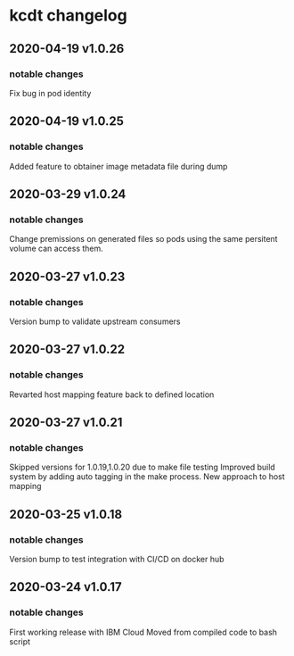 # kcdt changelog

## 2020-04-19 v1.0.26

### notable changes 

Fix bug in pod identity

## 2020-04-19 v1.0.25

### notable changes 

Added feature to obtainer image metadata file during dump

## 2020-03-29 v1.0.24

### notable changes 

Change premissions on generated files so pods using the same persitent volume can access them.

## 2020-03-27 v1.0.23

### notable changes 

Version bump to validate upstream consumers

## 2020-03-27 v1.0.22

### notable changes 

Revarted host mapping feature back to defined location

## 2020-03-27 v1.0.21

### notable changes 

Skipped versions for 1.0.19,1.0.20 due to make file testing
Improved build system by adding auto tagging in the make process.
New approach to host mapping

## 2020-03-25 v1.0.18

### notable changes 
Version bump to test integration with CI/CD on docker hub


## 2020-03-24 v1.0.17

### notable changes

First working release with IBM Cloud
Moved from compiled code to bash script
